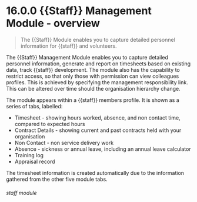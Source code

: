 # 16.0.0    {{Staff}} Management Module - overview

> The {{Staff}} Module enables you to capture detailed personnel information for {{staff}} and volunteers. 

The {{Staff}} Management Module enables you to capture detailed personnel information, generate and report on timesheets based on existing data, track {{staff}} development. The module also has the capability to restrict access, so that only those with permission can view colleagues profiles. This is achieved by specifying the management responsibility link. This can be altered over time should the organisation hierarchy change.

The module appears within a {{staff}} members profile. It is shown as a series of tabs, labelled:

  * Timesheet - showing hours worked, absence, and non contact time, compared to expected hours
  * Contract Details - showing current and past contracts held with your organisation
  * Non Contact - non service delivery work
  * Absence - sickness or annual leave, including an annual leave calculator
  * Training log
  * Appraisal record

The timesheet information is created automatically due to the information gathered from the other five module tabs. 

###### staff module

